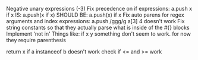 Negative unary expressions (-3)
Fix precedence on if expressions:
  a.push x if x
  IS:
  a.push(x if x)
  SHOULD BE:
  a.push(x) if x
Fix auto parens for regex arguments and index expressions:
  a.push /ggg/g
  a[3] 4
  doesn't work
Fix string constants so that they actually parse what is inside of the #{} blocks
Implement 'not in'
Things like:
  if x y
    something
  don't seem to work. for now they require parenthesis
  
return x if a instanceof b doesn't work
check if <= and >= work